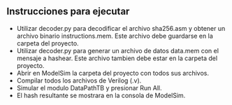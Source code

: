 ## Instrucciones para ejecutar
- Utilizar decoder.py para decodificar el archivo sha256.asm y obtener un archivo binario instructions.mem. Este archivo debe guardarse en la carpeta del proyecto.
- Utilizar decoder.py para generar un archivo de datos data.mem con el mensaje a hashear. Este archivo tambien debe estar en la carpeta del proyecto.
- Abrir en ModelSim la carpeta del proyecto con todos sus archivos.
- Compilar todos los archivos de Verilog (.v).
- Simular el modulo DataPathTB y presionar Run All.
- El hash resultante se mostrara en la consola de ModelSim.
